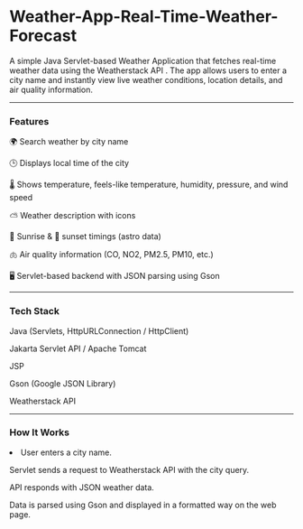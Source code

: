 # Weather-App-Real-Time-Weather-Forecast
A simple Java Servlet-based Weather Application that fetches real-time weather data using the Weatherstack API . The app allows users to enter a city name and instantly view live weather conditions, location details, and air quality information.

------------------------------------------------------------------------------------------------------------------------------------------------------------------------------------------------

<h3>Features</h3>

🌍 Search weather by city name

🕒 Displays local time of the city

🌡️ Shows temperature, feels-like temperature, humidity, pressure, and wind speed

⛅ Weather description with icons

🌅 Sunrise & 🌇 sunset timings (astro data)

🫁 Air quality information (CO, NO2, PM2.5, PM10, etc.)

🖥️ Servlet-based backend with JSON parsing using Gson

------------------------------------------------------------------------------------------------------------------------------------------------------------------------------------------------
<h3>Tech Stack</h3>

Java (Servlets, HttpURLConnection / HttpClient)

Jakarta Servlet API / Apache Tomcat

JSP

Gson (Google JSON Library)

Weatherstack API

------------------------------------------------------------------------------------------------------------------------------------------------------------------------------------------------

<h3>How It Works</h3>
<li>
User enters a city name.

Servlet sends a request to Weatherstack API with the city query.

API responds with JSON weather data.

Data is parsed using Gson and displayed in a formatted way on the web page.
</li>
